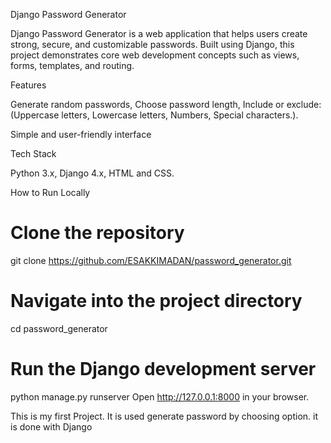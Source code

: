 Django Password Generator

Django Password Generator is a web application that helps users create strong, secure, and customizable passwords. Built using Django, this project demonstrates core web development concepts such as views, forms, templates, and routing.

Features

Generate random passwords,
Choose password length,
 Include or exclude:
   (Uppercase letters,
   Lowercase letters,
   Numbers,
   Special characters.).

Simple and user-friendly interface

Tech Stack

Python 3.x,
Django 4.x,
HTML and CSS.

How to Run Locally

# Clone the repository
git clone https://github.com/ESAKKIMADAN/password_generator.git

# Navigate into the project directory
cd password_generator

# Run the Django development server
python manage.py runserver
Open http://127.0.0.1:8000 in your browser.

This is my first Project. It is used generate password by choosing option. it is done with Django
